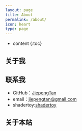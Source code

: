 ```yaml
---
layout: page
title: About
permalink: /about/
icon: heart
type: page
---
```


* content
{:toc}

## 关于我


## 联系我

* GitHub：[JiepengTan](https://github.com/JiepengTan)
* email：jiepengtan@gmail.com
* shadertoy:[shadertoy](https://www.shadertoy.com/user/FishMan)

## 关于本站
